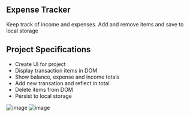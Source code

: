 ## Expense Tracker

Keep track of income and expenses. Add and remove items and save to local storage

## Project Specifications

- Create UI for project
- Display transaction items in DOM
- Show balance, expense and income totals
- Add new transation and reflect in total
- Delete items from DOM
- Persist to local storage

![image](https://user-images.githubusercontent.com/58284313/150046152-f9799a53-2cc4-4964-bcda-d2a31cdbd82b.png)
![image](https://user-images.githubusercontent.com/58284313/150046229-731a5789-67a5-466b-8403-4d64f3abe48e.png)

